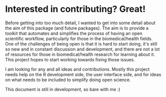 
# Interested in contributing? Great!

Before getting into too much detail, I wanted to get into some detail about the
aim of this package (and future packages). The aim is to provide a toolkit that
automates and simplifies the process of having an open scientific workflow, 
particularly for those in the biomedical/health fields. One of the challenges of
being open is that it is hard to start doing, it's still so new and in constant
discussion and development, and there are not a lot of resources for those in
biomedical/health research for learning about it. This project hopes to start
working towards fixing those issues.

I am looking for any and all ideas and contributions. Mostly this project needs
help on the R development side, the user interface side, and for ideas on what 
needs to be included to simplify doing open science.

This document is still in development, so bare with me :)
